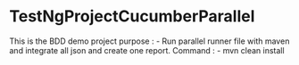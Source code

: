 # TestNgProjectCucumberParallel
This is the BDD demo project
    purpose : - Run parallel runner file with maven and integrate all json and create one report.
            Command : - mvn clean install
            
